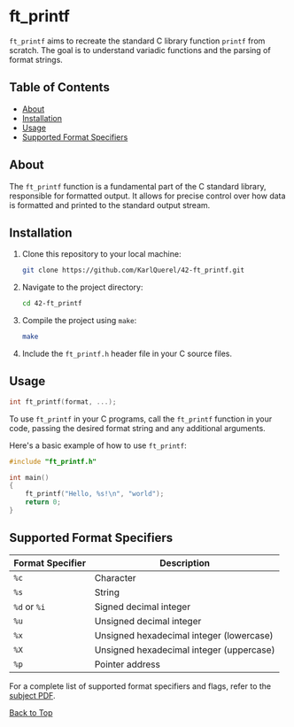 <a id="top"></a>
# ft_printf
`ft_printf` aims to recreate the standard C library function `printf` from scratch. The goal is to understand variadic functions and the parsing of format strings.

## Table of Contents
- [About](#about)
- [Installation](#installation)
- [Usage](#usage)
- [Supported Format Specifiers](#supported-format-specifiers)


## About
The `ft_printf` function is a fundamental part of the C standard library, responsible for formatted output. It allows for precise control over how data is formatted and printed to the standard output stream.


## Installation
1. Clone this repository to your local machine:
	```sh
	git clone https://github.com/KarlQuerel/42-ft_printf.git
	```

2. Navigate to the project directory:
	```sh
	cd 42-ft_printf
	```

3. Compile the project using `make`:
	```sh
	make
	```
4. Include the `ft_printf.h` header file in your C source files.

## Usage
```c
int	ft_printf(format, ...);
```
To use `ft_printf` in your C programs, call the `ft_printf` function in your code, passing the desired format string and any additional arguments.

Here's a basic example of how to use `ft_printf`:

```c
#include "ft_printf.h"

int main()
{
	ft_printf("Hello, %s!\n", "world");
	return 0;
}
```

## Supported Format Specifiers
| Format Specifier | Description                                       |
|------------------|---------------------------------------------------|
| `%c`             | Character                                         |
| `%s`             | String                                            |
| `%d` or `%i`     | Signed decimal integer                            |
| `%u`             | Unsigned decimal integer                          |
| `%x`             | Unsigned hexadecimal integer (lowercase)          |
| `%X`             | Unsigned hexadecimal integer (uppercase)          |
| `%p`             | Pointer address                                   |


For a complete list of supported format specifiers and flags, refer to the [subject PDF](https://github.com/KarlQuerel/ft_printf/blob/master/docs/en.subject.pdf).

[Back to Top](#top)
